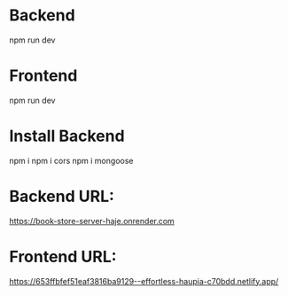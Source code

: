 # Backend
npm run dev

# Frontend
npm run dev


# Install Backend
npm i
npm i cors
npm i mongoose

# Backend URL:
https://book-store-server-haje.onrender.com

# Frontend URL:
https://653ffbfef51eaf3816ba9129--effortless-haupia-c70bdd.netlify.app/
